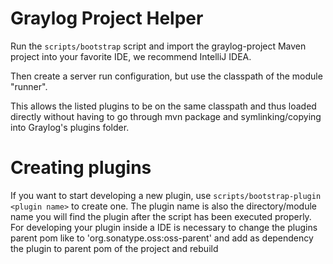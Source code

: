 # Graylog Project Helper

Run the `scripts/bootstrap` script and import the graylog-project Maven project into your favorite IDE, we recommend IntelliJ IDEA.

Then create a server run configuration, but use the classpath of the module "runner".

This allows the listed plugins to be on the same classpath and thus loaded directly without having to go through mvn package and symlinking/copying into Graylog's plugins folder.

# Creating plugins

If you want to start developing a new plugin, use `scripts/bootstrap-plugin <plugin name>` to create one. The plugin name is also the directory/module name you will find the plugin after the script has been executed properly.
For developing  your plugin inside a IDE is necessary to change the plugins parent pom like to 'org.sonatype.oss:oss-parent' and add as dependency the plugin to parent pom of the project and rebuild


